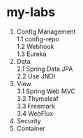 # my-labs
1. Config Management  
1.1 config-repo  
1.2 Webhook  
1.3 Eureka  
2. Data  
2.1 Spring Data JPA  
2.2 Use JNDI  
3. View  
3.1 Spring Web MVC  
3.2 Thymeleaf  
3.3 Freemark  
3.4 WebFlux  
6. Security  
7. Container  